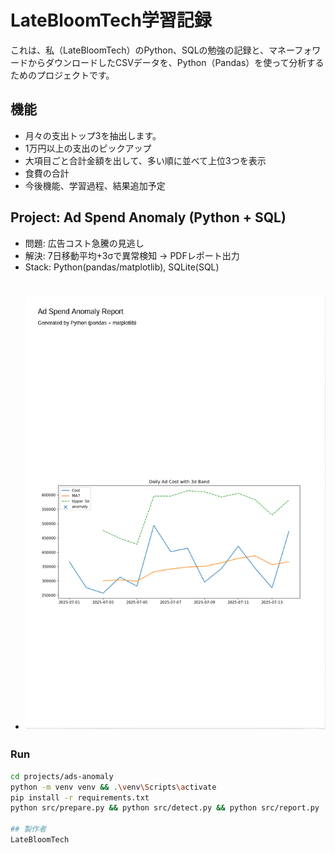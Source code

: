 # LateBloomTech学習記録

これは、私（LateBloomTech）のPython、SQLの勉強の記録と、マネーフォワードからダウンロードしたCSVデータを、Python（Pandas）を使って分析するためのプロジェクトです。

## 機能
- 月々の支出トップ3を抽出します。
- 1万円以上の支出のピックアップ
- 大項目ごと合計金額を出して、多い順に並べて上位3つを表示
- 食費の合計
- 今後機能、学習過程、結果追加予定

## Project: Ad Spend Anomaly (Python + SQL)
- 問題: 広告コスト急騰の見逃し
- 解決: 7日移動平均+3σで異常検知 → PDFレポート出力
- Stack: Python(pandas/matplotlib), SQLite(SQL)
- # ![サンプルレポート](projectsads-anomaly/img/report_sample.png)
### Run
```bash
cd projects/ads-anomaly
python -m venv venv && .\venv\Scripts\activate
pip install -r requirements.txt
python src/prepare.py && python src/detect.py && python src/report.py

## 製作者
LateBloomTech